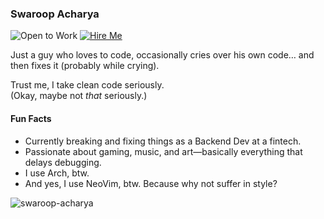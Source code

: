 ### Swaroop Acharya 

![Open to Work](https://img.shields.io/badge/Open%20to-Work-green?style=for-the-badge&logo=opensourceinitiative)
[![Hire Me](https://img.shields.io/badge/Hire%20Me-%F0%9F%91%8B-blue?style=for-the-badge)](mailto:swaroopa802@gmail.com)

Just a guy who loves to code, occasionally cries over his own code… and then fixes it (probably while crying).

Trust me, I take clean code seriously.  
(Okay, maybe not *that* seriously.)

#### Fun Facts  
* Currently breaking and fixing things as a Backend Dev at a fintech.  
* Passionate about gaming, music, and art—basically everything that delays debugging.  
* I use Arch, btw.  
* And yes, I use NeoVim, btw. Because why not suffer in style?

<p align="left">
  <img src="https://komarev.com/ghpvc/?username=swaroop-acharya&label=Profile%20views&color=0e75b6&style=flat" alt="swaroop-acharya" />
</p>






